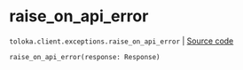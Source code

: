 # raise_on_api_error
`toloka.client.exceptions.raise_on_api_error` | [Source code](https://github.com/Toloka/toloka-kit/blob/v0.1.25/src/client/exceptions.py#L141)

```python
raise_on_api_error(response: Response)
```

